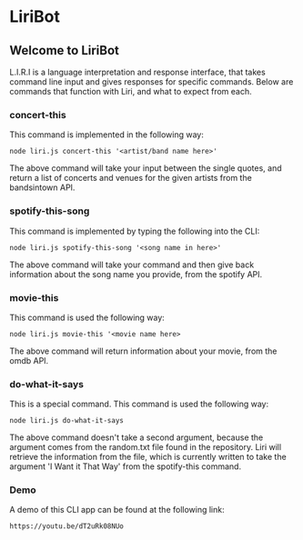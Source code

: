 # LiriBot

## Welcome to LiriBot

L.I.R.I is a language interpretation and response interface, that takes command line input and gives responses for specific commands. Below are commands that function with Liri, and what to expect from each.

### concert-this

This command is implemented in the following way:

`node liri.js concert-this '<artist/band name here>'`

The above command will take your input between the single quotes, and return a list of concerts and venues for the given artists from the bandsintown API.

### spotify-this-song

This command is implemented by typing the following into the CLI:

`node liri.js spotify-this-song '<song name in here>'`

The above command will take your command and then give back information about the song name you provide, from the spotify API.

### movie-this

This command is used the following way:

`node liri.js movie-this '<movie name here>`

The above command will return information about your movie, from the omdb API.

### do-what-it-says

This is a special command. This command is used the following way:

`node liri.js do-what-it-says`

The above command doesn't take a second argument, because the argument comes from the random.txt file found in the repository. Liri will retrieve the information from the file, which is currently written to take the argument 'I Want it That Way' from the spotify-this command.

### Demo

A demo of this CLI app can be found at the following link:

`https://youtu.be/dT2uRk08NUo`
